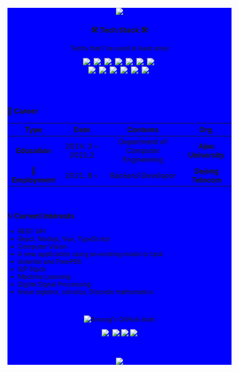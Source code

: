 <div style="background-color:blue">

<p align="center"><img src="https://capsule-render.vercel.app/api?type=soft&color=auto&height=150&section=header&text=jongsunPark&fontSize=70&animation=twinkling"></p>


<h3 align="center">🛠 Tech Stack 🛠</h3>

<p align="center"> Techs that I've used at least once </p>

<p align="center">
  <img src="https://img.shields.io/badge/Python-3766AB?style=flat-square&logo=Python&logoColor=white"/></a>&nbsp 
  <img src="https://img.shields.io/badge/Java-007396?style=flat-square&logo=Java&logoColor=white"/></a>&nbsp 
  <img src="https://img.shields.io/badge/C++-00599C?style=flat-square&logo=C%2B%2B&logoColor=white"/></a>&nbsp 
  <img src="https://img.shields.io/badge/C-A8B9CC?style=flat-square&logo=C&logoColor=white"/></a>&nbsp 
  <img src="https://img.shields.io/badge/Javascript-ffb13b?style=flat-square&logo=javascript&logoColor=white"/></a>&nbsp 
  <img src="https://img.shields.io/badge/NodeJS-4ec820?style=flat-square&logo=node.js&logoColor=white"/></a>&nbsp   
  <img src="https://img.shields.io/badge/css-1572B6?style=flat-square&logo=css3&logoColor=white"/></a>&nbsp 
  <br>
  <img src="https://img.shields.io/badge/SpringBoot-6DB33F?style=flat-square&logo=Spring&logoColor=white"/></a>&nbsp 
  <img src="https://img.shields.io/badge/Django-092E20?style=flat-square&logo=Django&logoColor=white"/></a>&nbsp 
  <img src="https://img.shields.io/badge/Mysql-E6B91E?style=flat-square&logo=MySql&logoColor=white"/></a>&nbsp 
  <img src="https://img.shields.io/badge/aws-333664?style=flat-square&logo=amazon-aws&logoColor=white"/></a>&nbsp 
  <img src="https://img.shields.io/badge/elasticsearch-005571?style=flat-square&logo=elasticsearch&logoColor=white"/></a>&nbsp 
  <img src="https://img.shields.io/badge/Asterisk-00cbec?style=flat-square&logo=Sourcegraph&logoColor=white"/></a>&nbsp 
</p>

<br>


<!-- career start -->
 
<br>
 
### :purple_heart: Career

| **Type** | **Date** | **Contents** | **Org.** |
|:--------:|:--------:|:--------:|:--------:|
| **Education** | 2014. 3 ~ 2021.2 | Department of Computer Engineering | **Ajou University** |
| **:office:Employment** | 2021. 6 ~ | Backend Developer | **Sejong Telecom** |

<br>

### :bulb: Current Interests
- REST API
- React, Nodejs, Vue, TypeScript 
- Computer Vision
- A new application using an existing model or task
- Asterisk and FreePBX 
- SIP Stack
- Machine Learning
- Digital Signal Processing
- linear algebra, calculus, Discrete mathematics

<br>
  
<!-- 여기까지가 내 커리어  -->

<div align="center">
  
![Anurag's GitHub stats](https://github-readme-stats.vercel.app/api?username=nusgnojkrap&show_icons=true&theme=synthwave)
 
</div>


<p align="center">
  <a href="https://www.instagram.com/nusgnojkrap/"><img src="https://img.shields.io/badge/Instagram-E4405F?style=flat-square&logo=Instagram&logoColor=white"/></a>&nbsp
  <a href="mailto:ahrl1994@gmail.com"><img src="https://img.shields.io/badge/Gmail-d14836?style=flat-square&logo=Gmail&logoColor=white"/></a>
  <a href="https://dsp.stackexchange.com/users/61009/jongsun-park"><img src="https://img.shields.io/badge/Stackexchange-469acf?style=flat-square&logo=Stackexchange&logoColor=white"/></a>
  <a href="https://stackoverflow.com/users/17911712/jongsun-park"><img src="https://img.shields.io/badge/Stackoverflow-e87922?style=flat-square&logo=Stackoverflow&logoColor=white"/></a>
</p>
<br>

<p align="center">
  <a href="https://hits.seeyoufarm.com"><img src="https://hits.seeyoufarm.com/api/count/incr/badge.svg?url=https%3A%2F%2Fgithub.com%2FjongsunPark&count_bg=%23ED6DA3&title_bg=%2386757E&icon=github.svg&icon_color=%23E1DEDE&title=hits&edge_flat=false"/></a>
</p>

</div>

